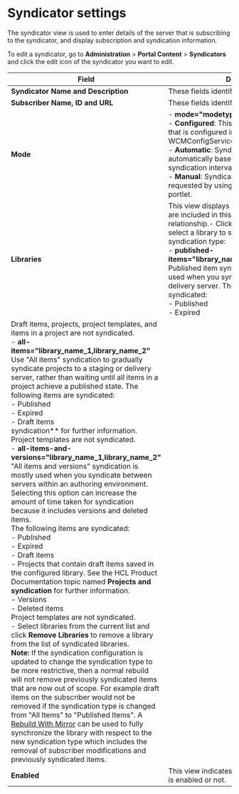 # Syndicator settings

The syndicator view is used to enter details of the server that is subscribing to the syndicator, and display subscription and syndication information.

To edit a syndicator, go to **Administration** \> **Portal Content** \> **Syndicators** and click the edit icon of the syndicator you want to edit.

|Field|Details|
|-----|-------|
|**Syndicator Name and Description**|These fields identify the syndicator.|
|**Subscriber Name, ID and URL**|These fields identify the subscriber.|
|**Mode**|-   **mode="modetype"** <br> -   **Configured**: This mode uses the mode that is configured in the WCM WCMConfigService service. <br> -   **Automatic**: Syndication is scheduled automatically based on the configured syndication interval. <br> -   **Manual**: Syndication occurs only when requested by using the administration portlet.|
|**Libraries**|This view displays a list of libraries that are included in this syndication relationship.-   Click **Add Libraries** to select a library to syndicate and the syndication type: <br> -   **published-items="library\_name\_1,library\_name\_2"**  <br> Published item syndication is mostly used when you syndicate to a staging or delivery server. The following items are syndicated: <br> -   Published <br> -   Expired
Draft items, projects, project templates, and items in a project are not syndicated. <br> -   **all-items="library\_name\_1,library\_name\_2"** <br> Use "All items" syndication to gradually syndicate projects to a staging or delivery server, rather than waiting until all items in a project achieve a published state. The following items are syndicated: <br> -   Published <br> -   Expired <br> -   Draft items <br> syndication** for further information. <br> Project templates are not syndicated. <br>    -   **all-items-and-versions="library\_name\_1,library\_name\_2"** <br> "All items and versions" syndication is mostly used when you syndicate between servers within an authoring environment. Selecting this option can increase the amount of time taken for syndication because it includes versions and deleted items. <br> The following items are syndicated: <br>        -   Published <br>        -   Expired <br>        -   Draft items <br>        -   Projects that contain draft items saved in the configured library. See the HCL Product Documentation topic named **Projects and syndication** for further information. <br>        -   Versions <br>        -   Deleted items <br>Project templates are not syndicated. <br>-   Select libraries from the current list and click **Remove Libraries** to remove a library from the list of syndicated libraries. <br>**Note:** If the syndication configuration is updated to change the syndication type to be more restrictive, then a normal rebuild will not remove previously syndicated items that are now out of scope. For example draft items on the subscriber would not be removed if the syndication type is changed from "All Items" to "Published Items". A [Rebuild With Mirror](wcm_syndication_manual.md) can be used to fully synchronize the library with respect to the new syndication type which includes the removal of subscriber modifications and previously syndicated items.|
|**Enabled**|This view indicates whether syndication is enabled or not.|

<!--
**Parent topic:**[How to manage syndicators and subscribers](../panel_help/wcm_syndication.md) -->

